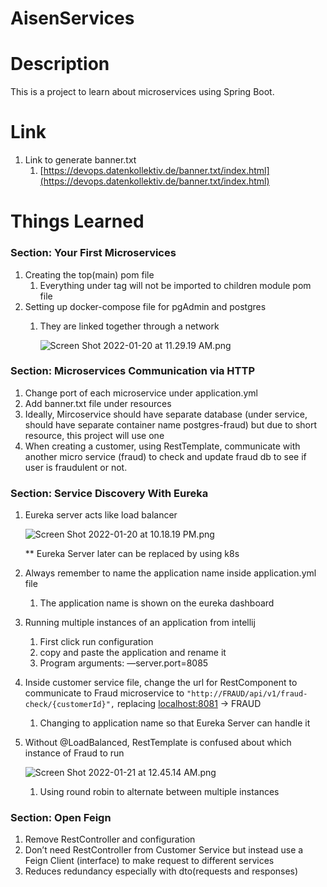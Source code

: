 # AisenServices

# Description

This is a project to learn about microservices using Spring Boot. 

# Link

1. Link to generate banner.txt
    1. [https://devops.datenkollektiv.de/banner.txt/index.html](https://devops.datenkollektiv.de/banner.txt/index.html)

# Things Learned

### Section: Your First Microservices

1. Creating the top(main) pom file 
    1. Everything under <dependencyManagement> tag will not be imported to children module pom file
2. Setting up docker-compose file for pgAdmin and postgres 
    1. They are linked together through a network 
        
        ![Screen Shot 2022-01-20 at 11.29.19 AM.png](AisenServices%208c179c72ee254882927f7cf140be0956/Screen_Shot_2022-01-20_at_11.29.19_AM.png)
        

### Section: Microservices Communication via HTTP

1. Change port of each microservice under application.yml
2. Add banner.txt file under resources 
3. Ideally, Mircoservice should have separate database (under service, should have separate container name postgres-fraud) but due to short resource, this project will use one  
4. When creating a customer, using RestTemplate, communicate with another micro service (fraud) to check and update fraud db to see if user is fraudulent or not.  

### Section: Service Discovery With Eureka

1. Eureka server acts like load balancer
    
    ![Screen Shot 2022-01-20 at 10.18.19 PM.png](AisenServices%208c179c72ee254882927f7cf140be0956/Screen_Shot_2022-01-20_at_10.18.19_PM.png)
    
    ** Eureka Server later can be replaced by using k8s
    
2. Always remember to name the application name inside application.yml file 
    1. The application name is shown on the eureka dashboard
3. Running multiple instances of an application from intellij
    1. First click run configuration
    2. copy and paste the application and rename it
    3. Program arguments: —server.port=8085
4. Inside customer service file, change the url for RestComponent to communicate to Fraud microservice to `"http://FRAUD/api/v1/fraud-check/{customerId}",` replacing [localhost:8081](http://localhost:8081) → FRAUD 
    1. Changing to application name so that Eureka Server can handle it

1. Without @LoadBalanced, RestTemplate is confused about which instance of Fraud to run
    
    ![Screen Shot 2022-01-21 at 12.45.14 AM.png](AisenServices%208c179c72ee254882927f7cf140be0956/Screen_Shot_2022-01-21_at_12.45.14_AM.png)
    
    1. Using round robin to alternate between multiple instances

### Section: Open Feign

1. Remove RestController and configuration 
2. Don’t need RestController from Customer Service but instead use a Feign Client (interface) to make request to different services
3. Reduces redundancy especially with dto(requests and responses)
